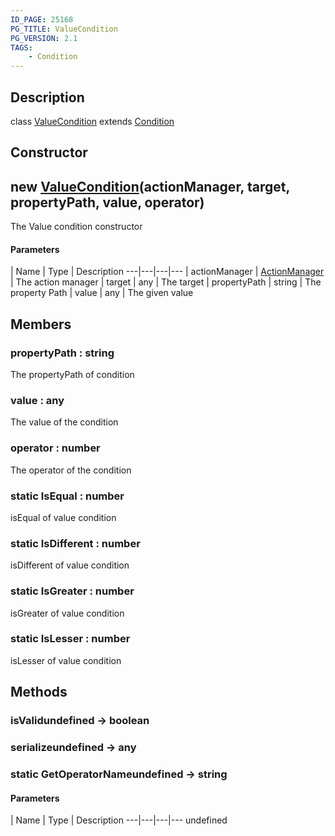 ```yaml
---
ID_PAGE: 25168
PG_TITLE: ValueCondition
PG_VERSION: 2.1
TAGS:
    - Condition
---
```

## Description

class [ValueCondition](/classes/2.4/ValueCondition) extends [Condition](/classes/2.4/Condition)



## Constructor

## new [ValueCondition](/classes/2.4/ValueCondition)(actionManager, target, propertyPath, value, operator)

The Value condition constructor

#### Parameters
 | Name | Type | Description
---|---|---|---
 | actionManager | [ActionManager](/classes/2.4/ActionManager) |    The action manager
 | target | any |    The target
 | propertyPath | string |    The property Path
 | value | any |    The given value
## Members

### propertyPath : string

The propertyPath of condition

### value : any

The value of the condition

### operator : number

The operator of the condition

### static IsEqual : number

isEqual of value condition

### static IsDifferent : number

isDifferent of value condition

### static IsGreater : number

isGreater of value condition

### static IsLesser : number

isLesser of value condition

## Methods

### isValidundefined &rarr; boolean


### serializeundefined &rarr; any


### static GetOperatorNameundefined &rarr; string



#### Parameters
 | Name | Type | Description
---|---|---|---
undefined
